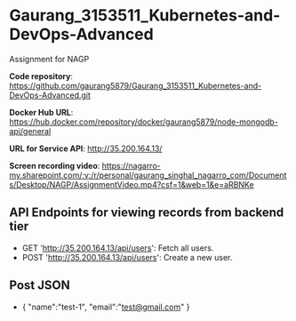 # Gaurang_3153511_Kubernetes-and-DevOps-Advanced
Assignment for NAGP

**Code repository**: https://github.com/gaurang5879/Gaurang_3153511_Kubernetes-and-DevOps-Advanced.git

**Docker Hub URL**: https://hub.docker.com/repository/docker/gaurang5879/node-mongodb-api/general

**URL for Service API**: http://35.200.164.13/

**Screen recording video**: https://nagarro-my.sharepoint.com/:v:/r/personal/gaurang_singhal_nagarro_com/Documents/Desktop/NAGP/AssignmentVideo.mp4?csf=1&web=1&e=aRBNKe

## API Endpoints for viewing records from backend tier
- GET 'http://35.200.164.13/api/users': Fetch all users.
- POST 'http://35.200.164.13/api/users': Create a new user.

## Post JSON
 -  {
        "name":"test-1",
        "email":"test@gmail.com"
    }


